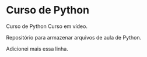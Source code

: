# Curso de Python
 Curso de Python Curso em vídeo.

Repositório para armazenar arquivos de aula de Python.

Adicionei mais essa linha.
